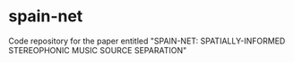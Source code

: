 # spain-net
Code repository for the paper entitled "SPAIN-NET: SPATIALLY-INFORMED STEREOPHONIC MUSIC SOURCE SEPARATION"
